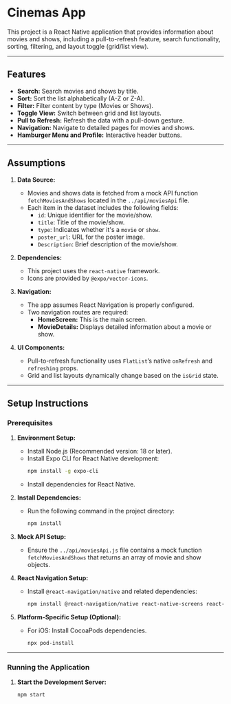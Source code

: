 # Cinemas App

This project is a React Native application that provides information about movies and shows, including a pull-to-refresh feature, search functionality, sorting, filtering, and layout toggle (grid/list view).

---

## Features

- **Search:** Search movies and shows by title.
- **Sort:** Sort the list alphabetically (A-Z or Z-A).
- **Filter:** Filter content by type (Movies or Shows).
- **Toggle View:** Switch between grid and list layouts.
- **Pull to Refresh:** Refresh the data with a pull-down gesture.
- **Navigation:** Navigate to detailed pages for movies and shows.
- **Hamburger Menu and Profile:** Interactive header buttons.

---

## Assumptions

1. **Data Source:**
   - Movies and shows data is fetched from a mock API function `fetchMoviesAndShows` located in the `../api/moviesApi` file.
   - Each item in the dataset includes the following fields:
     - `id`: Unique identifier for the movie/show.
     - `title`: Title of the movie/show.
     - `type`: Indicates whether it's a `movie` or `show`.
     - `poster_url`: URL for the poster image.
     - `Description`: Brief description of the movie/show.

2. **Dependencies:**
   - This project uses the `react-native` framework.
   - Icons are provided by `@expo/vector-icons`.

3. **Navigation:**
   - The app assumes React Navigation is properly configured.
   - Two navigation routes are required:
     - **HomeScreen:** This is the main screen.
     - **MovieDetails:** Displays detailed information about a movie or show.

4. **UI Components:**
   - Pull-to-refresh functionality uses `FlatList`’s native `onRefresh` and `refreshing` props.
   - Grid and list layouts dynamically change based on the `isGrid` state.

---

## Setup Instructions

### Prerequisites

1. **Environment Setup:**
   - Install Node.js (Recommended version: 18 or later).
   - Install Expo CLI for React Native development:
     ```bash
     npm install -g expo-cli
     ```
   - Install dependencies for React Native.

2. **Install Dependencies:**
   - Run the following command in the project directory:
     ```bash
     npm install
     ```

3. **Mock API Setup:**
   - Ensure the `../api/moviesApi.js` file contains a mock function `fetchMoviesAndShows` that returns an array of movie and show objects.

4. **React Navigation Setup:**
   - Install `@react-navigation/native` and related dependencies:
     ```bash
     npm install @react-navigation/native react-native-screens react-native-safe-area-context react-native-gesture-handler react-native-reanimated react-native-vector-icons
     ```

5. **Platform-Specific Setup (Optional):**
   - For iOS: Install CocoaPods dependencies.
     ```bash
     npx pod-install
     ```

---

### Running the Application

1. **Start the Development Server:**
   ```bash
   npm start
